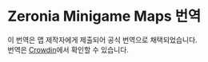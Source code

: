# Zeronia Minigame Maps 번역

이 번역은 맵 제작자에게 제출되어 공식 번역으로 채택되었습니다.  
번역은 [Crowdin](https://crowdin.com/project/zeronia/ko)에서 확인할 수 있습니다.
